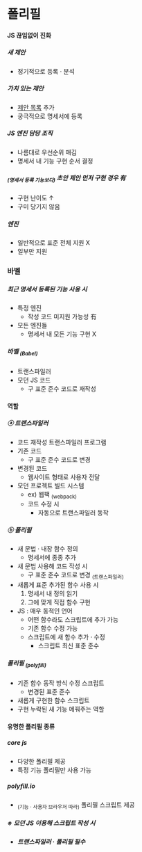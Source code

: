 폴리필
======

#### JS 끊임없이 진화

##### 새 제안
- 정기적으로 등록 · 분석

##### 가치 있는 제안
- [제안 목록](https://tc39.github.io/ecma262/) 추가
- 궁극적으로 명세서에 등록

##### JS 엔진 담당 조직
- 나름대로 우선순위 매김
- 명세서 내 기능 구현 순서 결정

##### <sub>(명세서 등록 기능보다)</sub> 초안 제안 먼저 구현 경우 有
- 구현 난이도 ↑
- 구미 당기지 않음

##### 엔진
- 일반적으로 표준 전체 지원 X
- 일부만 지원

### 바벨

##### 최근 명세서 등록된 기능 사용 시
- 특정 엔진
  - 작성 코드 미지원 가능성 有
- 모든 엔진들
  - 명세서 내 모든 기능 구현 X

##### 바벨 <sub>(Babel)</sub>
- 트랜스파일러
- 모던 JS 코드
  - 구 표준 준수 코드로 재작성

#### 역할

##### ⓐ 트랜스파일러
- 코드 재작성 트랜스파일러 프로그램
- 기존 코드
  - 구 표준 준수 코드로 변경
- 변경된 코드
  - 웹사이트 형태로 사용자 전달
- 모던 프로젝트 빌드 시스템
  - ex&#41; 웹팩 <sub>(webpack)</sub>
  - 코드 수정 시
    - 자동으로 트랜스파일러 동작

##### ⓑ 폴리필
- 새 문법 · 내장 함수 정의
  - 명세서에 종종 추가
- 새 문법 사용해 코드 작성 시
  - 구 표준 준수 코드로 변경 <sub>(트랜스파일러)</sub>
- 새롭게 표준 추가된 함수 사용 시
  1. 명세서 내 정의 읽기
  2. 그에 맞게 직접 함수 구현
- JS : 매우 동적인 언어
  - 어떤 함수라도 스크립트에 추가 가능
  - 기존 함수 수정 가능
  - 스크립트에 새 함수 추가 · 수정
    - 스크립트 최신 표준 준수

##### _**폴리필 <sub>(polyfill)</sub>**_
- 기존 함수 동작 방식 수정 스크립트
  - 변경된 표준 준수
- 새롭게 구현한 함수 스크립트
- 구현 누락된 새 기능 메꿔주는 역할

#### 유명한 폴리필 종류

##### core js
- 다양한 폴리필 제공
- 특정 기능 폴리필만 사용 가능

##### polyfill.io
- <sub>(기능 · 사용자 브라우저 따라)</sub> 폴리필 스크립트 제공

##### _**※ 모던 JS 이용해 스크립트 작성 시**_
- _**트랜스파일러 · 폴리필 필수**_
